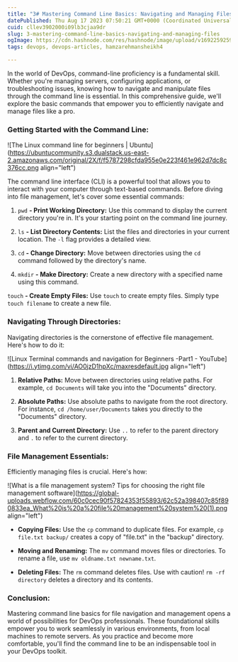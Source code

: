 ```yaml
---
title: "3# Mastering Command Line Basics: Navigating and Managing Files"
datePublished: Thu Aug 17 2023 07:50:21 GMT+0000 (Coordinated Universal Time)
cuid: cllev3902000i09lb3cjaa9dr
slug: 3-mastering-command-line-basics-navigating-and-managing-files
ogImage: https://cdn.hashnode.com/res/hashnode/image/upload/v1692259259119/ea170c6e-9fd3-46a7-81c0-4133c3e09f95.png
tags: devops, devops-articles, hamzarehmansheikh4

---
```


In the world of DevOps, command-line proficiency is a fundamental skill. Whether you're managing servers, configuring applications, or troubleshooting issues, knowing how to navigate and manipulate files through the command line is essential. In this comprehensive guide, we'll explore the basic commands that empower you to efficiently navigate and manage files like a pro.

### **Getting Started with the Command Line:**

![The Linux command line for beginners | Ubuntu](https://ubuntucommunity.s3.dualstack.us-east-2.amazonaws.com/original/2X/f/f5787298cfda955e0e223f461e962d7dc8c376cc.png align="left")

The command line interface (CLI) is a powerful tool that allows you to interact with your computer through text-based commands. Before diving into file management, let's cover some essential commands:

1. `pwd` **- Print Working Directory:** Use this command to display the current directory you're in. It's your starting point on the command line journey.
    
2. `ls` **- List Directory Contents:** List the files and directories in your current location. The `-l` flag provides a detailed view.
    
3. `cd` **- Change Directory:** Move between directories using the `cd` command followed by the directory's name.
    
4. `mkdir` **- Make Directory:** Create a new directory with a specified name using this command.
    

`touch` **- Create Empty Files:** Use `touch` to create empty files. Simply type `touch filename` to create a new file.

### **Navigating Through Directories:**

Navigating directories is the cornerstone of effective file management. Here's how to do it:

![Linux Terminal commands and navigation for Beginners -Part1 - YouTube](https://i.ytimg.com/vi/AO0jzD1hpXc/maxresdefault.jpg align="left")

1. **Relative Paths:** Move between directories using relative paths. For example, `cd Documents` will take you into the "Documents" directory.
    
2. **Absolute Paths:** Use absolute paths to navigate from the root directory. For instance, `cd /home/user/Documents` takes you directly to the "Documents" directory.
    
3. **Parent and Current Directory:** Use `..` to refer to the parent directory and `.` to refer to the current directory.
    

### **File Management Essentials:**

Efficiently managing files is crucial. Here's how:

![What is a file management system? Tips for choosing the right file  management software](https://global-uploads.webflow.com/60c0cec90f57824353f55893/62c52a398407c85f890833ea_What%20is%20a%20file%20management%20system%20(1).png align="left")

* **Copying Files:** Use the `cp` command to duplicate files. For example, `cp file.txt backup/` creates a copy of "file.txt" in the "backup" directory.
    
* **Moving and Renaming:** The `mv` command moves files or directories. To rename a file, use `mv oldname.txt newname.txt`.
    
* **Deleting Files:** The `rm` command deletes files. Use with caution! `rm -rf directory` deletes a directory and its contents.
    

### **Conclusion:**

Mastering command line basics for file navigation and management opens a world of possibilities for DevOps professionals. These foundational skills empower you to work seamlessly in various environments, from local machines to remote servers. As you practice and become more comfortable, you'll find the command line to be an indispensable tool in your DevOps toolkit.